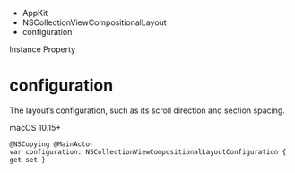 

- AppKit
- NSCollectionViewCompositionalLayout
-  configuration 

Instance Property

# configuration

The layout’s configuration, such as its scroll direction and section spacing.

macOS 10.15+

``` source
@NSCopying @MainActor
var configuration: NSCollectionViewCompositionalLayoutConfiguration { get set }
```

